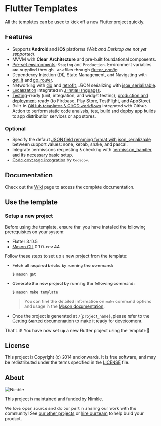 # Flutter Templates

All the templates can be used to kick off a new Flutter project quickly.

## Features

- Supports __Android__ and __iOS__ platforms *(Web and Desktop are not yet supported)*.
- MVVM with __Clean Architecture__ and pre-built foundational components.
- [Pre-set environments](bricks/template/__brick__/%7B%7Bproject_name.snakeCase()%7D%7D#setup): `Staging` and `Production`. Environment variables are supplied through `.env` files through [flutter_config](https://pub.dev/packages/flutter_config).
- Dependency Injection (DI), State Management, and Navigating with [get_it](https://pub.dev/packages/get_it) and [go_router](https://pub.dev/packages/go_router).
- Networking with [dio](https://pub.dev/packages/dio) and [retrofit](https://pub.dev/packages/retrofit), JSON serializing with [json_serializable](https://pub.dev/packages/json_serializable).
- [Localization](https://docs.flutter.dev/accessibility-and-localization/internationalization) integrated in [3 initial languages](bricks/template/__brick__/%7B%7Bproject_name.snakeCase()%7D%7D/lib/l10n).
- [Testing](https://docs.flutter.dev/testing)-ready (unit, integration, and widget testing), [production and deployment](https://docs.flutter.dev/deployment)-ready (to Firebase, Play Store, TestFlight, and AppStore).
- Built-in [GitHub templates & CI/CD workflows](bricks/template/__brick__/%7B%7Bproject_name.snakeCase()%7D%7D/.github) integrated with Github Action to perform static code analysis, test, build and deploy app builds to app distribution services or app stores.

### Optional

- Specify the default [JSON field renaming format with json_serializable](https://pub.dev/packages/json_serializable#build-configuration) between support values: none, kebab, snake, and pascal.
- Integrate permissions requesting & checking with [permission_handler](https://pub.dev/packages/permission_handler) and its necessary basic setup.
- [Code coverage integration](bricks/template/__brick__/%7B%7Bproject_name.snakeCase()%7D%7D/codecov.yml) by `Codecov`.

## Documentation

Check out the [Wiki](https://github.com/nimblehq/flutter-templates/wiki) page to access the complete documentation.

## Use the template

### Setup a new project

Before using the template, ensure that you have installed the following prerequisites on your system:

- Flutter 3.10.5
- [Mason CLI](https://pub.dev/packages/mason_cli) 0.1.0-dev.44

Follow these steps to set up a new project from the template:

- Fetch all required bricks by running the command:

  `$ mason get`

- Generate the new project by running the following command:

  `$ mason make template`

  > You can find the detailed information on `make` command options and usage in the [Mason documentation](https://github.com/felangel/mason/tree/master/packages/mason_cli#overview).

- Once the project is generated at `/{project_name}`, please refer to the [Getting Started](https://github.com/nimblehq/flutter-templates/tree/develop/bricks/template/__brick__/%7B%7Bproject_name.snakeCase()%7D%7D#getting-started) documentation to make it ready for development.

That's it! You have now set up a new Flutter project using the template 🎉

## License

This project is Copyright (c) 2014 and onwards. It is free software,
and may be redistributed under the terms specified in the [LICENSE] file.

[LICENSE]: /LICENSE

## About

![Nimble](https://assets.nimblehq.co/logo/dark/logo-dark-text-160.png)

This project is maintained and funded by Nimble.

We love open source and do our part in sharing our work with the community!
See [our other projects][community] or [hire our team][hire] to help build your product.

[community]: https://github.com/nimblehq
[hire]: https://nimblehq.co/
